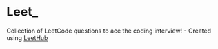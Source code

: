 # Leet_
Collection of LeetCode questions to ace the coding interview! - Created using [LeetHub](https://github.com/QasimWani/LeetHub)
